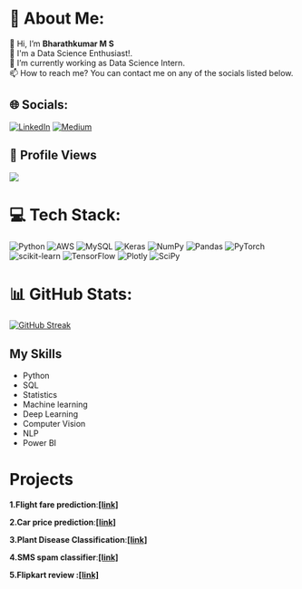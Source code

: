 # 💫 About Me:
👋 Hi, I’m **Bharathkumar M S** <br>👀 I'm a Data Science Enthusiast!.<br>🌱 I’m currently working as Data Science Intern.<br>📫 How to reach me? You can contact me on any of the socials listed below.


## 🌐 Socials:
 [![LinkedIn](https://img.shields.io/badge/LinkedIn-%230077B5.svg?logo=linkedin&logoColor=white)](https://www.linkedin.com/in/bharathkumar-m-s) [![Medium](https://img.shields.io/badge/Medium-12100E?logo=medium&logoColor=white)](https://medium.com/@bharathkumarms)


## 👀 Profile Views
![](https://komarev.com/ghpvc/?username=bharathkumar-ms&style=plastic&color=blueviolet&label=PROFILE+VIEWS)


# 💻 Tech Stack:
![Python](https://img.shields.io/badge/python-3670A0?style=plastic&logo=python&logoColor=ffdd54) ![AWS](https://img.shields.io/badge/AWS-%23FF9900.svg?style=plastic&logo=amazon-aws&logoColor=white) ![MySQL](https://img.shields.io/badge/mysql-%2300f.svg?style=plastic&logo=mysql&logoColor=white) ![Keras](https://img.shields.io/badge/Keras-%23D00000.svg?style=plastic&logo=Keras&logoColor=white) ![NumPy](https://img.shields.io/badge/numpy-%23013243.svg?style=plastic&logo=numpy&logoColor=white) ![Pandas](https://img.shields.io/badge/pandas-%23150458.svg?style=plastic&logo=pandas&logoColor=white) ![PyTorch](https://img.shields.io/badge/PyTorch-%23EE4C2C.svg?style=plastic&logo=PyTorch&logoColor=white) ![scikit-learn](https://img.shields.io/badge/scikit--learn-%23F7931E.svg?style=plastic&logo=scikit-learn&logoColor=white) ![TensorFlow](https://img.shields.io/badge/TensorFlow-%23FF6F00.svg?style=plastic&logo=TensorFlow&logoColor=white) ![Plotly](https://img.shields.io/badge/Plotly-%233F4F75.svg?style=plastic&logo=plotly&logoColor=white) ![SciPy](https://img.shields.io/badge/SciPy-%230C55A5.svg?style=plastic&logo=scipy&logoColor=%white)



# 📊 GitHub Stats:
[![GitHub Streak](https://streak-stats.demolab.com?user=bharathkumar-ms&theme=monokai&hide_border=true&date_format=M%20j%5B%2C%20Y%5D)](https://git.io/streak-stats)



## My Skills
- Python
- SQL
- Statistics
- Machine learning
- Deep Learning
- Computer Vision
- NLP
- Power BI

# Projects
**1.Flight fare prediction**:**[[link]](https://flight-fare-prediction.streamlit.app/)**

**2.Car price prediction**:**[[link]](https://car-price-prediction1.streamlit.app/)**

**3.Plant Disease Classification**:**[[link]](https://bharathkumar-ms-plant-disease-classification-1-home-1gqdd4.streamlit.app/)**

**4.SMS spam classifier**:**[[link]](https://sms-spam-classifier-1.streamlit.app/)**
 
**5.Flipkart review **:**[[link]](https://flipkart-review-scrapper5.herokuapp.com/)**







<!---
Bharathkumar-ms/Bharathkumar-ms is a ✨ special ✨ repository because its `README.md` (this file) appears on your GitHub profile.
You can click the Preview link to take a look at your changes.
--->
